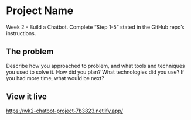 # Project Name

Week 2 - Build a Chatbot. Complete “Step 1-5” stated in the GitHub repo’s instructions. 

## The problem

Describe how you approached to problem, and what tools and techniques you used to solve it. How did you plan? What technologies did you use? If you had more time, what would be next?

## View it live

https://wk2-chatbot-project-7b3823.netlify.app/
